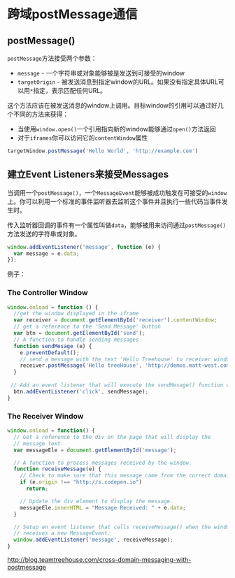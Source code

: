 # 跨域postMessage通信

## postMessage()

`postMessage`方法接受两个参数：

- `message` - 一个字符串或对象能够被是发送到可接受的window
- `targetOrigin` - 被发送消息到指定window的URL。如果没有指定具体URL可以用`*`指定，表示匹配任何URL。

这个方法应该在被发送消息的window上调用。目标window的引用可以通过好几个不同的方法来获得：

- 当使用`window.open()`一个引用指向新的window能够通过`open()`方法返回
- 对于`iframes`你可以访问它的`contentWindow`属性



```Javascript
targetWindow.postMessage('Hello World', 'http://example.com')
```



## 建立Event Listeners来接受Messages

当调用一个`postMessage()`，一个`MessageEvent`能够被成功触发在可接受的`window`上。你可以利用一个标准的事件监听器去监听这个事件并且执行一些代码当事件发生时。

传入监听器回调的事件有一个属性叫做`data`，能够被用来访问通过`postMessage()`方法发送的字符串或对象。

```Javascript
window.addEventListener('message', function (e) {
  var message = e.data;
});
```



例子：

### The Controller Window

```Javascript
window.onload = function () {
  //get the window displayed in the iframe
  var receiver = document.getElementById('receiver').contentWindow;
  // get a reference to the 'Send Message' button
  var btn = document.getElementById('send');
  // A function to handle sending messages
  function sendMesage (e) {
    e.preventDefault();
    // send a message with the text 'Hello Treehouse' to receiver window
    receiver.postMessage('Hello treeHouse', 'http://demos.matt-west.com');
  }
  
 // Add an event listener that will execute the sendMesage() function when the send button is clicked
  btn.addEventListener('click', sendMessage);
}
```

### The Receiver Window

```Javascript
window.onload = function() {
  // Get a reference to the div on the page that will display the
  // message text.
  var messageEle = document.getElementById('message');

  // A function to process messages received by the window.
  function receiveMessage(e) {
    // Check to make sure that this message came from the correct domain.
    if (e.origin !== "http://s.codepen.io")
      return;

    // Update the div element to display the message.
    messageEle.innerHTML = "Message Received: " + e.data;
  }

  // Setup an event listener that calls receiveMessage() when the window
  // receives a new MessageEvent.
  window.addEventListener('message', receiveMessage);
}
```

http://blog.teamtreehouse.com/cross-domain-messaging-with-postmessage